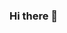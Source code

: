 ### Hi there 👋

<!--
**carlosmamanidiaz/carlosmamanidiaz** is a ✨ _special_ ✨ repository because its `README.md` (this file) appears on your GitHub profile.

Hi 

I am a Software Engineer. I have years of experience development in Rest API, Python as a backend developer and 1 year of experience analyzing big data, IoT Analytics, creating predictive models and communicating results in the position of data analyst. I would love to work on your projects. I speak: English/Spanish/Portuguese

- 🔭 I’m currently working on Fiverr as a BackEnd Developer
- 🌱 I’m currently learning FrondEnd Development (Node, JS, HTML, CSS)

-->
